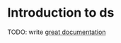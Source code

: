 # Introduction to ds

TODO: write [great documentation](http://jacobian.org/writing/what-to-write/)
